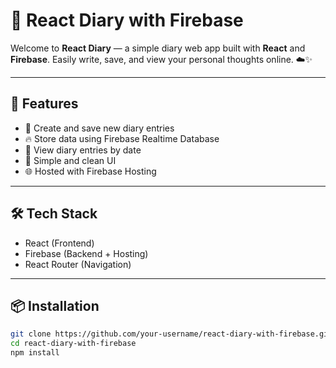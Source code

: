 # 📔 React Diary with Firebase

Welcome to **React Diary** — a simple diary web app built with **React** and **Firebase**. Easily write, save, and view your personal thoughts online. ☁️✨

---

## 🚀 Features

- 📝 Create and save new diary entries
- 🔥 Store data using Firebase Realtime Database
- 📅 View diary entries by date
- 🧾 Simple and clean UI
- 🌐 Hosted with Firebase Hosting

---

## 🛠 Tech Stack

- React (Frontend)
- Firebase (Backend + Hosting)
- React Router (Navigation)

---

## 📦 Installation

```bash
git clone https://github.com/your-username/react-diary-with-firebase.git
cd react-diary-with-firebase
npm install
